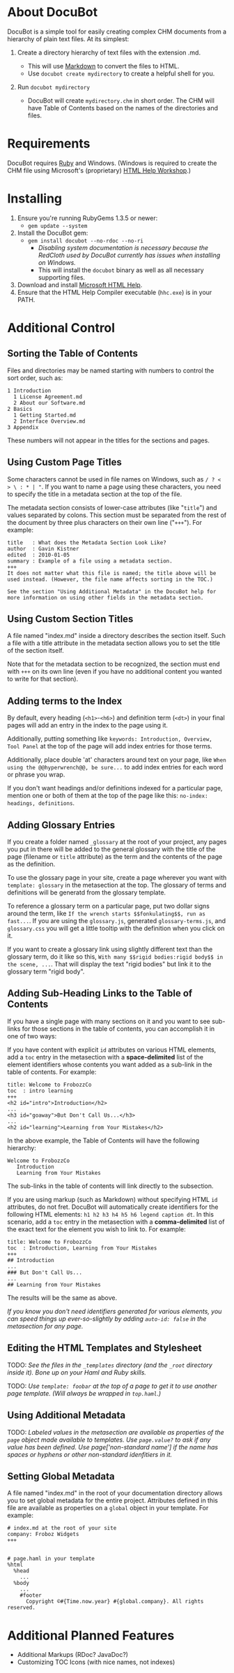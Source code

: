 # About DocuBot
DocuBot is a simple tool for easily creating complex CHM documents from a hierarchy of plain text files. At its simplest:

1. Create a directory hierarchy of text files with the extension .md.
   * This will use [Markdown][1] to convert the files to HTML.
   * Use `docubot create mydirectory` to create a helpful shell for you.

2. Run `docubot mydirectory`
   * DocuBot will create `mydirectory.chm` in short order.
     The CHM will have Table of Contents based on the names of the directories and files.


# Requirements
DocuBot requires [Ruby][2] and Windows. (Windows is required to create the CHM file using Microsoft's (proprietary) [HTML Help Workshop][3].)


# Installing
1. Ensure you're running RubyGems 1.3.5 or newer:
   * `gem update --system`
2. Install the DocuBot gem:
   * `gem install docubot --no-rdoc --no-ri`
     * _Disabling system documentation is necessary because the RedCloth used by DocuBot currently has issues when installing on Windows._
     * This will install the `docubot` binary as well as all necessary supporting files.
3. Download and install [Microsoft HTML Help](http://msdn.microsoft.com/en-us/library/ms669985(VS.85).aspx).
4. Ensure that the HTML Help Compiler executable (`hhc.exe`) is in your PATH.


# Additional Control

## Sorting the Table of Contents
Files and directories may be named starting with numbers to control the sort order, such as:

    1 Introduction
      1 License Agreement.md
      2 About our Software.md
    2 Basics
      1 Getting Started.md
      2 Interface Overview.md
    3 Appendix

These numbers will not appear in the titles for the sections and pages.


## Using Custom Page Titles
Some characters cannot be used in file names on Windows, such as `/ ? < > \ : * | "`. If you want to name a page using these characters, you need to specify the title in a metadata section at the top of the file.

The metadata section consists of lower-case attributes (like "`title`") and values separated by colons. This section must be separated from the rest of the document by three plus characters on their own line ("`+++`"). For example:

    title   : What does the Metadata Section Look Like?
    author  : Gavin Kistner
    edited  : 2010-01-05
    summary : Example of a file using a metadata section.
    +++
    It does not matter what this file is named; the title above will be
    used instead. (However, the file name affects sorting in the TOC.)
    
    See the section "Using Additional Metadata" in the DocuBot help for
    more information on using other fields in the metadata section.


## Using Custom Section Titles
A file named "index.md" inside a directory describes the section itself. Such a file with a title attribute in the metadata section allows you to set the title of the section itself.

Note that for the metadata section to be recognized, the section must end with `+++` on its own line (even if you have no additional content you wanted to write for that section).


## Adding terms to the Index
By default, every heading (`<h1>`-`<h6>`) and definition term (`<dt>`) in your final pages will add an entry in the index to the page using it.

Additionally, putting something like `keywords: Introduction, Overview, Tool Panel` at the top of the page will add index entries for those terms.

Additionally, place double 'at' characters around text on your page, like `When using the @@hyperwrench@@, be sure...` to add index entries for each word or phrase you wrap.

If you don't want headings and/or definitions indexed for a particular page, mention one or both of them at the top of the page like this: `no-index: headings, definitions`.


## Adding Glossary Entries
If you create a folder named `_glossary` at the root of your project, any pages you put in there will be added to the general glossary with the title of the page (filename or `title` attribute) as the term and the contents of the page as the definition.

To use the glossary page in your site, create a page wherever you want with `template: glossary` in the metasection at the top. The glossary of terms and definitions will be generatd from the glossary template.

To reference a glossary term on a particular page, put two dollar signs around the term, like `If the wrench starts $$fonkulating$$, run as fast...`. If you are using the `glossary.js`, generated `glossary-terms.js`, and `glossary.css` you will get a little tooltip with the definition when you click on it.

If you want to create a glossary link using slightly different text than the glossary term, do it like so this, `With many $$rigid bodies:rigid body$$ in the scene, ...`. That will display the text "rigid bodies" but link it to the glossary term "rigid body".


## Adding Sub-Heading Links to the Table of Contents
If you have a single page with many sections on it and you want to see sub-links for those sections in the table of contents, you can accomplish it in one of two ways:

If you have content with explicit `id` attributes on various HTML elements, add a `toc` entry in the metasection with a **space-delimited** list of the element identifiers whose contents you want added as a sub-link in the table of contents. For example:

    title: Welcome to FrobozzCo
    toc  : intro learning
    +++
    <h2 id="intro">Introduction</h2>
    ...
    <h3 id="goaway">But Don't Call Us...</h3>
    ...
    <h2 id="learning">Learning from Your Mistakes</h2>

In the above example, the Table of Contents will have the following hierarchy:

    Welcome to FrobozzCo
       Introduction
       Learning from Your Mistakes

The sub-links in the table of contents will link directly to the subsection.

If you are using markup (such as Markdown) without specifying HTML `id` attributes, do not fret. DocuBot will automatically create identifiers for the following HTML elements: `h1 h2 h3 h4 h5 h6 legend caption dt`. In this scenario, add a `toc` entry in the metasection with a **comma-delimited** list of the exact text for the element you wish to link to. For example:

    title: Welcome to FrobozzCo
    toc  : Introduction, Learning from Your Mistakes
    +++
    ## Introduction
    ...
    ### But Don't Call Us...
    ...
    ## Learning from Your Mistakes

The results will be the same as above.

_If you know you don't need identifiers generated for various elements, you can speed things up ever-so-slightly by adding `auto-id: false` in the metasection for any page._

## Editing the HTML Templates and Stylesheet
TODO: _See the files in the `_templates` directory (and the `_root` directory inside it). Bone up on your Haml and Ruby skills._

TODO: _Use `template: foobar` at the top of a page to get it to use another page template. (Will always be wrapped in `top.haml`.)_


## Using Additional Metadata
TODO: _Labeled values in the metasection are available as properties of the `page` object made available to templates. Use `page.value?` to ask if any value has been defined. Use page['non-standard name'] if the name has spaces or hyphens or other non-standard idenfitiers in it._


## Setting Global Metadata
A file named "index.md" in the root of your documentation directory allows you to set global metadata for the entire project. Attributes defined in this file are available as properties on a `global` object in your template. For example:

    # index.md at the root of your site
    company: Froboz Widgets
    +++


    # page.haml in your template
    %html
      %head
        ...
      %body
        ...
        #footer
          Copyright ©#{Time.now.year} #{global.company}. All rights reserved.


# Additional Planned Features
* Additional Markups (RDoc? JavaDoc?)
* Customizing TOC Icons (with nice names, not indexes)

[1]: http://daringfireball.net/projects/markdown/basics
[2]: http://rubyinstaller.org/
[3]: http://msdn.microsoft.com/en-us/library/ms669985(VS.85).aspx